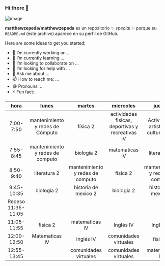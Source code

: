 ### Hi there 👋

![image](https://user-images.githubusercontent.com/99852706/154782483-aa308d2b-2206-4af4-86c4-1d468796ec92.png)

**matthewzepeda/matthewzepeda** es un repositorio ✨ _special_ ✨ porque su `README.md` (este archivo) aparece en su perfil de GitHub.

Here are some ideas to get you started:

- 🔭 I’m currently working on ...
- 🌱 I’m currently learning ...
- 👯 I’m looking to collaborate on ...
- 🤔 I’m looking for help with ...
- 💬 Ask me about ...
- 📫 How to reach me: ...
- 😄 Pronouns: ...
- ⚡ Fun fact: .


|        hora        |               lunes              |              martes              |                     miercoles                    |                 jueves                 |       viernes       |
|:------------------:|:--------------------------------:|:--------------------------------:|:------------------------------------------------:|:--------------------------------------:|:-------------------:|
|      7:00-7:50     | mantenimiento y redes de Cómputo |             física 2             | actividades fisicas, deportivas y recreativas lV | Actividades artisticas y culturales lV |      biologia 2     |
|      7:55-8:45     | mantenimiento y redes de computo |            biología 2            |                  matematicas lV                  |              literatura 2              |       fisica 2      |
|      8:50-9:40     |           literatura 2           | mantenimiento y redes de computo |                     fisica 2                     |    mantenimiento y redes de computo    |    matematicas lV   |
|     9:45-10:35     |            biologia 2            |       historia de mexico 2       |                    biologia 2                    |          historia de mexico 2          |     literatura 2    |
| Receso 11:35-11:05 |                                  |                                  |                                                  |                                        |                     |
|     11:05-11:55    |             fisica 2             |          matematicas lV          |                     Inglés lV                    |                Inglés lV               | Historia de mexico2 |
|     12:00-12:50    |            Matematicas lV                      |             Inglés lV            |               comunidades virtuales              |                fisica 2                |                     |
|     12:55-13:45    |                                  |       comunidades virtuales      |               comunidades virtuales              |             matematicas lV             |                     |
